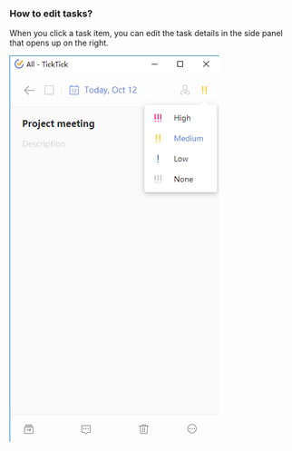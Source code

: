 ### How to edit tasks?

When you click a task item, you can edit the task details in the side panel that opens up on the right.

![](../../images/chrome-extension/task/5.2.2.png)

